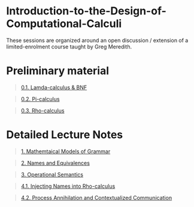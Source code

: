 # Introduction-to-the-Design-of-Computational-Calculi
These sessions are organized around an open discussion / extension of a limited-enrolment course taught by Greg Meredith.

# Preliminary material
> [0.1. Lamda-calculus & BNF](https://github.com/Isaac-DeFrain/Introduction-to-the-Design-of-Computational-Calculi/blob/master/0.1.%20Computational%20Calculi%20Primer%20-%20Lambda%20_%20BNF.tex)

> [0.2. Pi-calculus](https://github.com/Isaac-DeFrain/Introduction-to-the-Design-of-Computational-Calculi/blob/master/0.2.%20Computational%20Calculi%20Primer%20-%20Pi.tex)

> [0.3. Rho-calculus](https://github.com/Isaac-DeFrain/Introduction-to-the-Design-of-Computational-Calculi/blob/master/0.3.%20Computational%20Calculi%20Primer%20-%20Rho.tex)

# Detailed Lecture Notes
> [1. Mathemtaical Models of Grammar](https://github.com/Isaac-DeFrain/Introduction-to-the-Design-of-Computational-Calculi/blob/master/1.%20Mathematical%20Models%20of%20Grammar.tex)

> [2. Names and Equivalences](https://github.com/Isaac-DeFrain/Introduction-to-the-Design-of-Computational-Calculi/blob/master/2.%20Names%20and%20Equivalences.tex)

> [3. Operational Semantics](https://github.com/Isaac-DeFrain/Introduction-to-the-Design-of-Computational-Calculi/blob/master/3.%20Operational%20Semantics.tex)

> [4.1. Injecting Names into Rho-calculus](https://github.com/Isaac-DeFrain/Introduction-to-the-Design-of-Computational-Calculi/blob/master/4.1._Injecting_Names_into_Rho_Calculus.tex)

> [4.2. Process Annihilation and Contextualized Communication](https://github.com/Isaac-DeFrain/Introduction-to-the-Design-of-Computational-Calculi/blob/master/4.2._Process_Annihilation_%26_Contextualized_Communication.tex)
